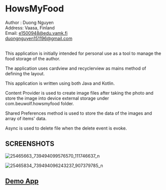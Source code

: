 # HowsMyFood

Author : Duong Nguyen <br>
Address: Vaasa, Finland <br>
Email: e1500948@edu.vamk.fi <br>
        duongnguyen151196@gmail.com<br>
<br>

This application is initially intended for personal use as a tool to manage the food storage of the author. <br>

The application uses cardview and recyclerview as mains method of defining the layout.<br>

This application is written using both Java and Kotlin.<br>

Content Provider is used to create image files after taking the photo and store the image into device external storage under com.beuwolf.howsmyfood folder. <br>

Shared Preferences method is used to store the data of the images and array of items' data. <br>

Async is used to delete file when the delete event is evoke. <br>

<h2>SCREENSHOTS</h2>

![25465663_739494099576570_111746637_n](https://user-images.githubusercontent.com/16409363/34184037-7175773e-e526-11e7-8357-36efe361f09e.jpg)

![25465834_739494096243237_907379785_n](https://user-images.githubusercontent.com/16409363/34184041-72eb5660-e526-11e7-97fd-893f726694e3.jpg)

<h2> <a href= "https://goo.gl/crCBGB"> Demo App</a> </h2>





